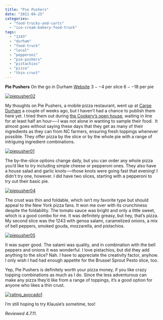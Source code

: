 ```yaml
---
title: "Pie Pushers"
date: "2011-04-25"
categories: 
  - "food-trucks-and-carts"
  - "ice-cream-bakery-food-truck"
tags: 
  - "1243"
  - "durham"
  - "food-truck"
  - "local"
  - "pepperoni"
  - "pie-pushers"
  - "pistachios"
  - "pizza"
  - "thin-crust"
---
```


**Pie Pushers** On the go in Durham [Website](https://www.facebook.com/pages/Pie-Pushers/180894788607587?v=info) $3--$4 per slice $6--$18 per pie

[![](http://s3.amazonaws.com/thegourmez-wpmedia/2011/04/piepusher021.jpg "piepusher02")](http://s3.amazonaws.com/thegourmez-wpmedia/2011/04/piepusher021.jpg)

My thoughts on Pie Pushers, a mobile pizza restaurant, went up at [Carpe Durham](http://carpedurham.com/2011/03/30/pie-pushers/) a couple of weeks ago, but I haven’t had a chance to publish them here yet. I tried them out during [the Cookery’s open house](../../../../../?p=2514), waiting in line for at least half an hour—-I was not alone in wanting to sample their food.  It almost goes without saying these days that they get as many of their ingredients as they can from NC farmers, ensuring fresh toppings whenever possible. They offer pizza by the slice or by the whole pie with a range of intriguing ingredient combinations.

[![](http://s3.amazonaws.com/thegourmez-wpmedia/2011/04/piepusher01.jpg "piepusher01")](http://s3.amazonaws.com/thegourmez-wpmedia/2011/04/piepusher01.jpg)

The by-the-slice options change daily, but you can order any whole pizza you’d like to try including simple cheese or pepperoni ones. They also have a house salad and garlic knots-—those knots were going fast that evening! I didn’t try one, however. I did have two slices, starting with a pepperoni to try out their basic pie.

[![](http://s3.amazonaws.com/thegourmez-wpmedia/2011/04/piepusher04.jpg "piepusher04")](http://s3.amazonaws.com/thegourmez-wpmedia/2011/04/piepusher04.jpg)

The crust was thin and foldable, which isn’t my favorite type but should appeal to the New York pizza fans. It won me over with its crunchiness despite the foldability. The tomato sauce was bright and only a little sweet, which is a good combo for me. It was definitely greasy, but hey, that’s pizza. My second slice was the 1243 with genoa salami, caramelized onions, a mix of bell peppers, smoked gouda, mozzarella, and pistachios.

[![](http://s3.amazonaws.com/thegourmez-wpmedia/2011/04/piepusher05.jpg "piepusher05")](http://s3.amazonaws.com/thegourmez-wpmedia/2011/04/piepusher05.jpg)

It was super good. The salami was quality, and in combination with the bell peppers and onions it was wonderful. I love pistachios, but did they add anything to the slice? Nah. I have to appreciate the creativity factor, anyhow. I only wish I had had enough appetite for the Brussel Sprout Pesto slice, too.

Yep, Pie Pushers is definitely worth your pizza money, if you like crazy topping combinations as much as I do. Since the less adventurous can make any pizza they’d like from a range of toppings, it’s a good option for anyone who likes a thin crust.

[![](http://s3.amazonaws.com/thegourmez-wpmedia/2009/02/rating_avocado1.gif "rating_avocado1")](http://s3.amazonaws.com/thegourmez-wpmedia/2009/02/rating_avocado1.gif)

I’m still hoping to try Klausie’s sometime, too!

_Reviewed 4.7.11._
